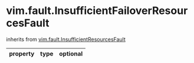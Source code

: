 vim.fault.InsufficientFailoverResourcesFault
============================================
inherits from [vim.fault.InsufficientResourcesFault](docs/vim.fault.InsufficientResourcesFault.md)

| property | type | optional |
|:---------|:-----|:---------|
